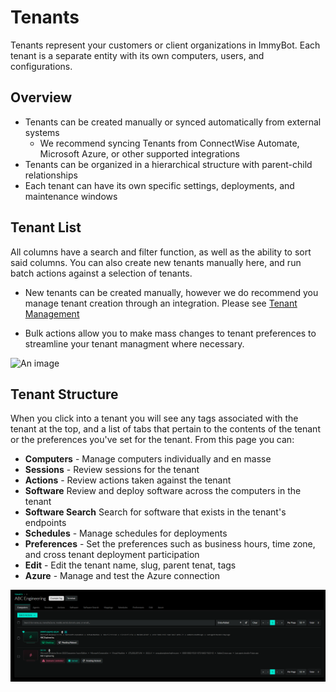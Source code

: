 # Tenants
Tenants represent your customers or client organizations in ImmyBot. Each tenant is a separate entity with its own computers, users, and configurations.

## Overview

- Tenants can be created manually or synced automatically from external systems
  - We recommend syncing Tenants from ConnectWise Automate, Microsoft Azure, or other supported integrations
- Tenants can be organized in a hierarchical structure with parent-child relationships
- Each tenant can have its own specific settings, deployments, and maintenance windows

## Tenant List
All columns have a search and filter function, as well as the ability to sort said columns. You can also create new tenants manually here, and run batch actions against a selection of tenants.

- New tenants can be created manually, however we do recommend you manage tenant creation through an integration. Please see
[Tenant Management](/Documentation/Administration/tenant-management.md)

- Bulk actions allow you to make mass changes to tenant preferences to streamline your tenant managment where necessary.

![An image](./Tenant-TenantList-BulkAction.gif)

## Tenant Structure
When you click into a tenant you will see any tags associated with the tenant at the top, and a list of tabs that pertain to the contents of the tenant or the preferences you've set for the tenant. From this page you can:
- **Computers** - Manage computers individually and en masse
- **Sessions** - Review sessions for the tenant
- **Actions** - Review actions taken against the tenant
- **Software** Review and deploy software across the computers in the tenant
- **Software Search** Search for software that exists in the tenant's endpoints
- **Schedules** - Manage schedules for deployments
- **Preferences** - Set the preferences such as business hours, time zone, and cross tenant deployment participation
- **Edit** - Edit the tenant name, slug, parent tenat, tags
- **Azure** - Manage and test the Azure connection

![An image](./Tenant-Computer.png)